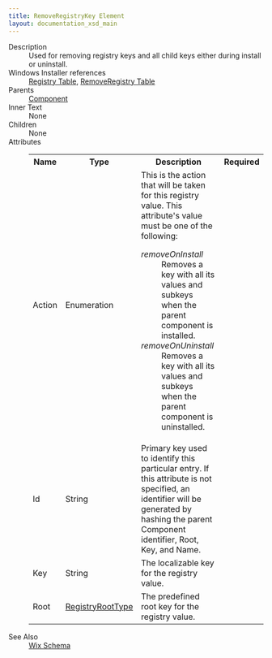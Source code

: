 ```yaml
---
title: RemoveRegistryKey Element
layout: documentation_xsd_main
---
```

<dl>
  <dt>Description</dt>
  <dd>                 Used for removing registry keys and all child keys either during install or uninstall.             </dd>
  <dt>Windows Installer references</dt>
  <dd>
    <a href="http://msdn.microsoft.com/library/aa371168.aspx" target="_blank">Registry Table</a>, <a href="http://msdn.microsoft.com/library/aa371208.aspx" target="_blank">RemoveRegistry Table</a></dd>
  <dt>Parents</dt>
  <dd>
    <a href="../wix/component">Component</a>
  </dd>
  <dt>Inner Text</dt>
  <dd>None</dd>
  <dt>Children</dt>
  <dd>None</dd>
  <dt>Attributes</dt>
  <dd>
    <table cellspacing="0" cellpadding="0" class="schema">
      <tr>
        <th width="15%">Name</th>
        <th width="15%">Type</th>
        <th width="65%">Description</th>
        <th width="15%">Required</th>
      </tr>
      <tr>
        <td>Action</td>
        <td>Enumeration</td>
        <td>                         This is the action that will be taken for this registry value.                       This attribute's value must be one of the following:<dl><dt class="enumerationValue"><dfn>removeOnInstall</dfn></dt><dd>                                     Removes a key with all its values and subkeys when the parent component is installed.                                 </dd><dt class="enumerationValue"><dfn>removeOnUninstall</dfn></dt><dd>                                     Removes a key with all its values and subkeys when the parent component is uninstalled.                                 </dd></dl></td>
        <td>&nbsp;</td>
      </tr>
      <tr>
        <td>Id</td>
        <td>String</td>
        <td>                         Primary key used to identify this particular entry.  If this attribute is not specified, an identifier will be                         generated by hashing the parent Component identifier, Root, Key, and Name.                     </td>
        <td>&nbsp;</td>
      </tr>
      <tr>
        <td>Key</td>
        <td>String</td>
        <td>                         The localizable key for the registry value.                     </td>
        <td>&nbsp;</td>
      </tr>
      <tr>
        <td>Root</td>
        <td><a href="../wix/simple_type_registryroottype">RegistryRootType</a></td>
        <td>                         The predefined root key for the registry value.                     </td>
        <td>&nbsp;</td>
      </tr>
    </table>
  </dd>
  <dt>See Also</dt>
  <dd>
    <a href="../wix">Wix Schema</a>
  </dd>
</dl>
